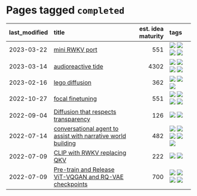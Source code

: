 # Pages tagged `completed`

|last_modified|title|est. idea maturity|tags
|:---|:---|---:|:---|
|2023-03-22|[mini RWKV port](../rust_rwkv.md)|551|[![](https://img.shields.io/badge/tag-completed-8f457a)](../tags/completed.md) [![](https://img.shields.io/badge/tag-experimental-af803c)](../tags/experimental.md) [![](https://img.shields.io/badge/tag-tooling-4e6ea)](../tags/tooling.md) [![](https://img.shields.io/badge/tag-wip-28ab17)](../tags/wip.md)|
|2023-03-14|[audioreactive tide](../audioreactive_tide.md)|4302|[![](https://img.shields.io/badge/tag-animation-1433c8)](../tags/animation.md) [![](https://img.shields.io/badge/tag-completed-8f457a)](../tags/completed.md) [![](https://img.shields.io/badge/tag-experimental-af803c)](../tags/experimental.md) [![](https://img.shields.io/badge/tag-publication-e5c1d4)](../tags/publication.md)|
|2023-02-16|[lego diffusion](../lego-diffusion.md)|362|[![](https://img.shields.io/badge/tag-completed-8f457a)](../tags/completed.md) [![](https://img.shields.io/badge/tag-meta-b6c680)](../tags/meta.md) [![](https://img.shields.io/badge/tag-wip-28ab17)](../tags/wip.md)|
|2022-10-27|[focal finetuning](../focal_finetuning.md)|551|[![](https://img.shields.io/badge/tag-alignment-062ab)](../tags/alignment.md) [![](https://img.shields.io/badge/tag-completed-8f457a)](../tags/completed.md) [![](https://img.shields.io/badge/tag-experimental-af803c)](../tags/experimental.md) [![](https://img.shields.io/badge/tag-tooling-4e6ea)](../tags/tooling.md)|
|2022-09-04|[Diffusion that respects transparency](../diffusion-that-respects-transparency.md)|126|[![](https://img.shields.io/badge/tag-animation-1433c8)](../tags/animation.md) [![](https://img.shields.io/badge/tag-completed-8f457a)](../tags/completed.md)|
|2022-07-14|[conversational agent to assist with narrative world building](../world-building-agent.md)|482|[![](https://img.shields.io/badge/tag-accessibility-427cd)](../tags/accessibility.md) [![](https://img.shields.io/badge/tag-alignment-062ab)](../tags/alignment.md) [![](https://img.shields.io/badge/tag-completed-8f457a)](../tags/completed.md) [![](https://img.shields.io/badge/tag-prompting-b7439e)](../tags/prompting.md) [![](https://img.shields.io/badge/tag-publicgood-1d5152)](../tags/publicgood.md)|
|2022-07-09|[CLIP with RWKV replacing QKV](../RWKV-CLIP.md)|222|[![](https://img.shields.io/badge/tag-completed-8f457a)](../tags/completed.md) [![](https://img.shields.io/badge/tag-tooling-4e6ea)](../tags/tooling.md)|
|2022-07-09|[Pre-train and Release ViT-VQGAN and RQ-VAE checkpoints](../pretrained_vit-vqgan_checkpoints.md)|700|[![](https://img.shields.io/badge/tag-completed-8f457a)](../tags/completed.md) [![](https://img.shields.io/badge/tag-dataset-f05668)](../tags/dataset.md) [![](https://img.shields.io/badge/tag-publication-e5c1d4)](../tags/publication.md) [![](https://img.shields.io/badge/tag-tooling-4e6ea)](../tags/tooling.md)|